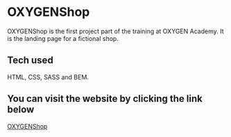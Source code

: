 # OXYGENShop

OXYGENShop is the first project part of the training at OXYGEN Academy. It is the landing page for a fictional shop.

## Tech used

HTML, CSS, SASS and BEM.

## You can visit the website by clicking the link below

[OXYGENShop](https://simoncriado.github.io/OXYGENShop/)

